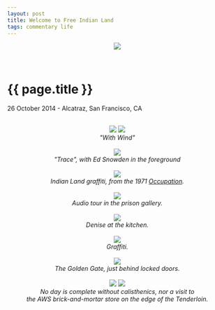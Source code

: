 ```yaml
---
layout: post
title: Welcome to Free Indian Land
tags: commentary life
---
```


<div style="text-align: center;">
    <img src="https://mookerji.keybase.pub/photos/alcatraz/DSCF6758-small.jpg">
</div><br>
<br>

# {{ page.title }}

<p class="meta"> 26 October 2014 - Alcatraz, San Francisco, CA</p>

<br>

<div style="text-align: center;">
    <img src="https://mookerji.keybase.pub/photos/alcatraz/DSCF6710-small.jpg">
    <img src="https://mookerji.keybase.pub/photos/alcatraz/DSCF6727-small.jpg">
    <div><i>"With Wind"</i></div>
</div><br>

<div style="text-align: center;">
    <img src="https://mookerji.keybase.pub/photos/alcatraz/DSCF6715-small.jpg">
    <div><i>"Trace", with Ed Snowden in the foreground</i></div>
</div><br>

<div style="text-align: center;">
    <img src="https://mookerji.keybase.pub/photos/alcatraz/DSCF6729-small.jpg">
    <div><i>Indian Land graffiti, from the 1971 <a href="http://en.wikipedia.org/wiki/Occupation_of_Alcatraz">Occupation</a>.</i></div>
</div><br>

<div style="text-align: center;">
    <img src="https://mookerji.keybase.pub/photos/alcatraz/DSCF6732-small.jpg">
    <div><i>Audio tour in the prison gallery.</i></div>
</div><br>

<div style="text-align: center;">
    <img src="https://mookerji.keybase.pub/photos/alcatraz/DSCF6735-small.jpg">
    <div><i>Denise at the kitchen.</i></div>
</div><br>

<div style="text-align: center;">
    <img src="https://mookerji.keybase.pub/photos/alcatraz/DSCF6739-small.jpg">
    <div><i>Graffiti.</i></div>
</div><br>

<div style="text-align: center;">
    <img src="https://mookerji.keybase.pub/photos/alcatraz/DSCF6743-small.jpg">
    <div><i>The Golden Gate, just behind locked doors.</i></div>
</div><br>

<div style="text-align: center;">
    <img src="https://mookerji.keybase.pub/photos/alcatraz/DSCF6759-small.jpg">
    <img src="https://mookerji.keybase.pub/photos/alcatraz/DSCF6763-small.jpg">
    <div><i>No day is complete without calisthenics, nor a visit to <br>the AWS brick-and-mortar store on the edge of the Tenderloin.</i></div>
</div><br>
